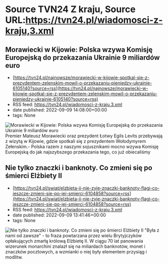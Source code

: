 # Source TVN24 Z kraju, Source URL:https://tvn24.pl/wiadomosci-z-kraju,3.xml

## Morawiecki w Kijowie: Polska wzywa Komisję Europejską do przekazania Ukrainie 9 miliardów euro
 - [https://tvn24.pl/najnowsze/morawiecki-w-kijowie-spotkal-sie-z-prezydentem-zelenskim-mowil-o-przekazaniu-pieniedzy-ukrainie-6105140?source=rss](https://tvn24.pl/najnowsze/morawiecki-w-kijowie-spotkal-sie-z-prezydentem-zelenskim-mowil-o-przekazaniu-pieniedzy-ukrainie-6105140?source=rss)
 - RSS feed: https://tvn24.pl/wiadomosci-z-kraju,3.xml
 - date published: 2022-09-09 14:08:00+00:00
 - tags: None

<img alt="Morawiecki w Kijowie: Polska wzywa Komisję Europejską do przekazania Ukrainie 9 miliardów euro" src="https://tvn24.pl/najnowsze/cdn-zdjecie-h9cbrl-mateusz-morawiecki-w-kijowie-6105225/alternates/LANDSCAPE_1280" />
    Premier Mateusz Morawiecki oraz prezydent Łotwy Egils Levits przebywają z wizytą w Kijowie, gdzie spotkali się z prezydentem Wołodymyrem Zełenskim.- Polska razem z naszymi sojusznikami mocno wzywa Komisję Europejską do jak najszybszego przekazania tego, co już obiecaliśmy

## Nie tylko znaczki i banknoty. Co zmieni się po śmierci Elżbiety II
 - [https://tvn24.pl/swiat/elzbieta-ii-nie-zyje-znaczki-banknoty-flagi-co-jeszcze-zmieni-sie-po-jej-smierci-6104858?source=rss](https://tvn24.pl/swiat/elzbieta-ii-nie-zyje-znaczki-banknoty-flagi-co-jeszcze-zmieni-sie-po-jej-smierci-6104858?source=rss)
 - RSS feed: https://tvn24.pl/wiadomosci-z-kraju,3.xml
 - date published: 2022-09-09 13:41:46+00:00
 - tags: None

<img alt="Nie tylko znaczki i banknoty. Co zmieni się po śmierci Elżbiety II" src="https://tvn24.pl/najnowsze/cdn-zdjecie-clz1xb-krolowa-elzbieta-ii-na-banknocie-6104119/alternates/LANDSCAPE_1280" />
    "Była z nami od zawsze" - to fraza powtarzana przez wielu Brytyjczyków opłakujących zmarłą królową Elżbietę II. W ciągu 70 lat panowania wizerunek monarchini znalazł się na miliardach banknotów, monet i znaczków pocztowych, a wzmianki o niej były elementem przysiąg i modlitw.
